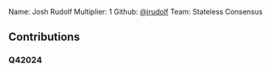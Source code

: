 Name: Josh Rudolf
Multiplier: 1
Github: [@jrudolf](https://github.com/jrudolf)
Team: Stateless Consensus

## Contributions
### Q42024
